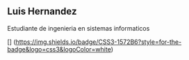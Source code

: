 Luis Hernandez
---------------------------------------------------
Estudiante de ingenieria en sistemas informaticos

[] (https://img.shields.io/badge/CSS3-1572B6?style=for-the-badge&logo=css3&logoColor=white)
[](https://img.shields.io/badge/HTML5-E34F26?style=for-the-badge&logo=html5&logoColor=white)
[](https://img.shields.io/badge/Python-FFD43B?style=for-the-badge&logo=python&logoColor=blue)
[](https://img.shields.io/badge/MySQL-005C84?style=for-the-badge&logo=mysql&logoColor=white)
[](https://img.shields.io/badge/Bootstrap-563D7C?style=for-the-badge&logo=bootstrap&logoColor=white)
[](https://img.shields.io/badge/Django-092E20?style=for-the-badge&logo=django&logoColor=green)
[](https://img.shields.io/badge/JavaScript-323330?style=for-the-badge&logo=javascript&logoColor=F7DF1E)
